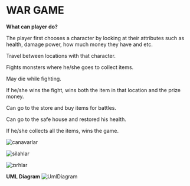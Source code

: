 # WAR GAME 

**What can player do?**


The player first chooses a character by looking at their attributes such as health, damage power, how much money they have and etc.

Travel between locations with that character.

Fights monsters where he/she goes to collect items.

May die while fighting.

If he/she wins the fight, wins both the item in that location and the prize money.

Can go to the store and buy items for battles.

Can go to the safe house and restored his health.

If he/she collects all the items, wins the game.

![canavarlar](https://user-images.githubusercontent.com/56605130/233402441-9c7e7708-fcbf-4269-8e62-c86e6595bec6.png)

![silahlar](https://user-images.githubusercontent.com/56605130/233402480-dccc3864-80a7-4370-be1f-6898d2d4ce62.png)

![zırhlar](https://user-images.githubusercontent.com/56605130/233402535-3ae596b9-b0c3-43dc-bc1d-29db770d14e2.png)

**UML Diagram**
![UmlDiagram](https://user-images.githubusercontent.com/56605130/233402653-85edeed3-e2c3-4914-9767-c71355976268.png)
